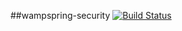 ##wampspring-security
[![Build Status](https://api.travis-ci.org/ralscha/wampspring-security.png)](http://travis-ci.org/ralscha/wampspring-security)

